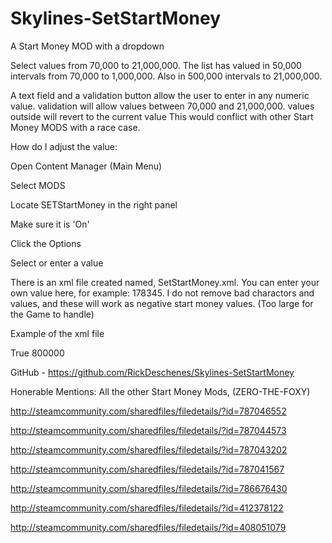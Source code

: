 
# Skylines-SetStartMoney
A Start Money MOD with a dropdown

Select values from 70,000 to 21,000,000. The list has valued in 50,000 intervals from 70,000 to 1,000,000. Also in 500,000 intervals to 21,000,000.

A text field and a validation button allow the user to enter in any numeric value. validation will allow values between 70,000 and 21,000,000. values outside will revert to the current value
This would conflict with other Start Money MODS with a race case.

How do I adjust the value:

Open Content Manager (Main Menu)

Select MODS

Locate SETStartMoney in the right panel

Make sure it is 'On'

Click the Options

Select or enter a value


There is an xml file created named, SetStartMoney.xml. You can enter your own value here, for example: 178345. I do not remove bad charactors and values, and these will work as negative start money values. (Too large for the Game to handle)

Example of the xml file
<?xml version="1.0" encoding="UTF-8"?>
<UserSettings>
<Enabled>True</Enabled>
<StartMoney>800000</StartMoney>
</UserSettings>

GitHub - https://github.com/RickDeschenes/Skylines-SetStartMoney

Honerable Mentions:
All the other Start Money Mods, (ZERO-THE-FOXY)

http://steamcommunity.com/sharedfiles/filedetails/?id=787046552

http://steamcommunity.com/sharedfiles/filedetails/?id=787044573

http://steamcommunity.com/sharedfiles/filedetails/?id=787043202

http://steamcommunity.com/sharedfiles/filedetails/?id=787041567

http://steamcommunity.com/sharedfiles/filedetails/?id=786676430

http://steamcommunity.com/sharedfiles/filedetails/?id=412378122

http://steamcommunity.com/sharedfiles/filedetails/?id=408051079
